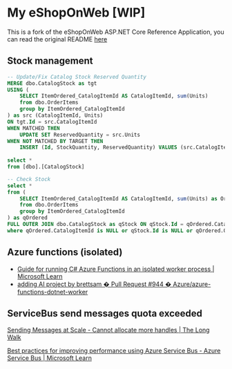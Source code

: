 # My eShopOnWeb [WIP]

This is a fork of the eShopOnWeb ASP.NET Core Reference Application, you can read the original README [here](README-MS.md)

## Stock management

```sql
-- Update/Fix Catalog Stock Reserved Quantity
MERGE dbo.CatalogStock as tgt
USING (
	SELECT ItemOrdered_CatalogItemId AS CatalogItemId, sum(Units)
	from dbo.OrderItems 
	group by ItemOrdered_CatalogItemId
) as src (CatalogItemId, Units)
ON tgt.Id = src.CatalogItemId
WHEN MATCHED THEN  
	UPDATE SET ReservedQuantity = src.Units
WHEN NOT MATCHED BY TARGET THEN  
	INSERT (Id, StockQuantity, ReservedQuantity) VALUES (src.CatalogItemId, 0, src.Units);
  
select *
from [dbo].[CatalogStock]

-- Check Stock
select *
from (
	SELECT ItemOrdered_CatalogItemId AS CatalogItemId, sum(Units) as OrderedQuantity
	from dbo.OrderItems 
	group by ItemOrdered_CatalogItemId
) as qOrdered
FULL OUTER JOIN dbo.CatalogStock as qStock ON qStock.Id = qOrdered.CatalogItemId
where qOrdered.CatalogItemId is NULL or qStock.Id is NULL or qOrdered.OrderedQuantity <> qStock.ReservedQuantity
```

## Azure functions (isolated)

- [Guide for running C# Azure Functions in an isolated worker process | Microsoft Learn](https://learn.microsoft.com/en-us/azure/azure-functions/dotnet-isolated-process-guide#dependency-injection)
- [adding AI project by brettsam � Pull Request #944 � Azure/azure-functions-dotnet-worker](https://github.com/Azure/azure-functions-dotnet-worker/pull/944)


## ServiceBus send messages quota exceeded

[Sending Messages at Scale - Cannot allocate more handles | The Long Walk](https://pmichaels.net/2022/09/25/sending-messages-at-scale-cannot-allocate-more-handles/)

[Best practices for improving performance using Azure Service Bus - Azure Service Bus | Microsoft Learn](https://learn.microsoft.com/en-us/azure/service-bus-messaging/service-bus-performance-improvements?tabs=net-standard-sdk-2)
